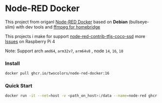 # Node-RED Docker

This project from origanl [Node-RED Docker](https://github.com/node-red/node-red-docker/tree/master/docker-custom) based on **Debian** (bullseye-slim) with dev tools and [ffmpeg for homebridge](https://github.com/homebridge/ffmpeg-for-homebridge)

This projects i make for support [node-red-contrib-tfjs-coco-ssd](https://flows.nodered.org/node/node-red-contrib-tfjs-coco-ssd) more [Issues](https://github.com/dceejay/tfjs-coco-ssd/issues/2) on Raspberry Pi 4

Note: Support arch `amd64`, `arm32v7`, `arm64v8` , node `14`, `16`, `18`

### Install

```bash
docker pull ghcr.io/twocolors/node-red-docker:16
```

### Quick Start

```bash
docker run -it --net=host -v <path_on_host>:/data --name=node-red ghcr.io/twocolors/node-red-docker:16
```